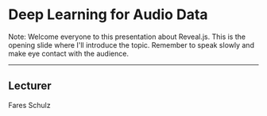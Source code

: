 # Deep Learning for Audio Data

Note:
Welcome everyone to this presentation about Reveal.js. This is the opening slide where I'll introduce the topic. Remember to speak slowly and make eye contact with the audience.

---

<section>
    <h2>Lecturer</h2>
    <p>Fares Schulz</p>
</section>